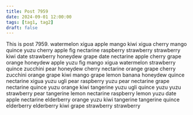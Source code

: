 ```yaml
---
title: Post 7959
date: 2024-09-01 12:00:00
tags: [tag1, tag2]
draft: false
---
```

This is post 7959.
watermelon
xigua
apple
mango
kiwi
xigua
cherry
mango
quince
yuzu
cherry
apple
fig
nectarine
raspberry
strawberry
strawberry
kiwi
date
strawberry
honeydew
grape
date
nectarine
apple
cherry
grape
orange
honeydew
apple
yuzu
fig
mango
xigua
watermelon
strawberry
quince
zucchini
pear
honeydew
cherry
nectarine
orange
grape
cherry
zucchini
orange
grape
kiwi
mango
grape
lemon
banana
honeydew
quince
nectarine
xigua
yuzu
ugli
pear
raspberry
yuzu
pear
nectarine
grape
nectarine
quince
yuzu
orange
kiwi
tangerine
yuzu
ugli
quince
yuzu
yuzu
strawberry
pear
tangerine
lemon
nectarine
raspberry
lemon
yuzu
date
apple
nectarine
elderberry
orange
yuzu
kiwi
tangerine
tangerine
quince
elderberry
elderberry
kiwi
grape
strawberry
strawberry
